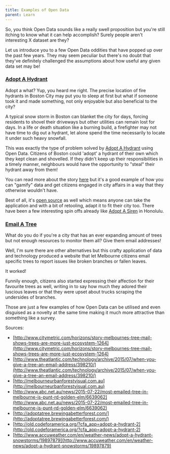 ```yaml
---
title: Examples of Open Data
parent: Learn
---
```


So, you think Open Data sounds like a really swell proposition but you're still itching to know what it can help accomplish? Surely people aren't interesting X dataset are they?

Let us introduce you to a few Open Data oddities that have popped up over the past few years. They may seem peculiar but there's no doubt that they've definitely challenged the assumptions about how useful any given data set may be!

### [Adopt A Hydrant](http://www.adoptahydrant.org/)

Adopt a what? Yup, you heard me right. The precise location of fire hydrants in Boston City may put you to sleep at first but what if someone took it and made something, not only enjoyable but also beneficial to the city?

A typical snow storm in Boston can blanket the city for days, forcing residents to shovel their driveways but other utilities can remain lost for days. In a life or death situation like a burning build, a firefighter may not have time to dig out a hydrant, let alone spend the time necessarily to locate it under such heavy snowfall.

This was exactly the type of problem solved by [Adopt A Hydrant](http://www.adoptahydrant.org/) using Open Data. Citizens of Boston could 'adopt' a hydrant of their own which they kept clean and shovelled. If they didn't keep up their responsibilities in a timely manner, neighbours would have the opportunity to "steal" their hydrant away from them!

You can read more about the story [here](http://www.accuweather.com/en/weather-news/adopt-a-hydrant-snowstorms/19897879) but it's a good example of how you can "gamify" data and get citizens engaged in city affairs in a way that they otherwise wouldn't have.

Best of all, it's [open source](https://github.com/codeforamerica/adopt-a-hydrant) as well which means anyone can take the application and with a bit of retooling, adapt it to fit their city too. There have been a few interesting spin offs already like [Adopt A Siren](http://sirens.honolulu.gov/) in Honolulu.

### [Email A Tree](http://www.theatlantic.com/technology/archive/2015/07/when-you-give-a-tree-an-email-address/398210/)

What do you do if you're a city that has an ever expanding amount of trees but not enough resources to monitor them all? Give them email addresses!

Well, I'm sure there are other alternatives but this crafty application of data and technology produced a website that let Melbourne citizens email specific trees to report issues like broken branches or fallen leaves.

It worked!

Funnily enough, citizens also started expressing their affection for their favourite trees as well, writing in to say how much they adored their luscious leaves or that they were upset about trucks scraping the undersides of branches.

Those are just a few examples of how Open Data can be utilised and even disguised as a novelty at the same time making it much more attractive than something like a survey.

Sources:

  - [http://www.citymetric.com/horizons/story-melbournes-tree-mail-shows-trees-are-more-just-ecosystem-1264](http://www.citymetric.com/horizons/story-melbournes-tree-mail-shows-trees-are-more-just-ecosystem-1264)
  - [http://www.theatlantic.com/technology/archive/2015/07/when-you-give-a-tree-an-email-address/398210/](http://www.theatlantic.com/technology/archive/2015/07/when-you-give-a-tree-an-email-address/398210/)
  - [http://melbourneurbanforestvisual.com.au](http://melbourneurbanforestvisual.com.au)
  - [http://www.abc.net.au/news/2015-07-22/most-emailed-tree-in-melbourne-is-punt-rd-golden-elm/6639062](http://www.abc.net.au/news/2015-07-22/most-emailed-tree-in-melbourne-is-punt-rd-golden-elm/6639062)
  - [http://adoptatree.brewingabetterforest.com/](http://adoptatree.brewingabetterforest.com/)
  - [http://old.codeforamerica.org/?cfa_app=adopt-a-hydrant-2](http://old.codeforamerica.org/?cfa_app=adopt-a-hydrant-2)
  - [http://www.accuweather.com/en/weather-news/adopt-a-hydrant-snowstorms/19897879](http://www.accuweather.com/en/weather-news/adopt-a-hydrant-snowstorms/19897879)
